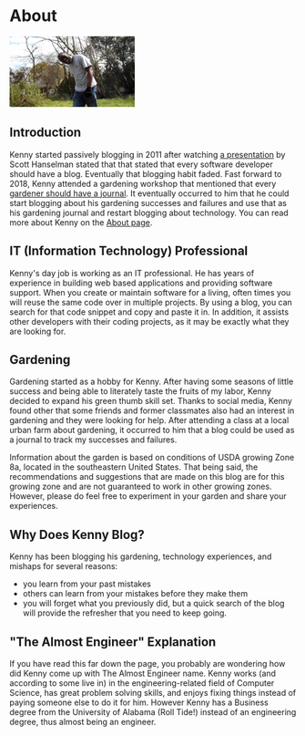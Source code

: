 ﻿---
date: 2019-12-22
description: Information about this blog and Kenny Robinson.
author: Kenny Robinson
---

# About

![](/images/SAM_2423-f008473.png)

## Introduction

Kenny started passively blogging in 2011 after watching 
[a presentation](http://video.ch9.ms/ecn/ch9/3/2/1/1/6/5/HanselminutesOn9SocialNetworkingForDevs1_ch9.mp4) by 
Scott Hanselman stated that that stated that every software developer should 
have a blog. Eventually that blogging habit faded. Fast forward to 2018, Kenny attended a gardening workshop that 
mentioned that every 
[gardener should have a journal](/gardening/2019.02.23-every-gardener-needs-a-journal). 
It eventually occurred to him that he could start blogging about 
his gardening successes and failures and use that as his gardening journal and restart blogging about technology.
You can read more about Kenny on the [About page](/about).

## IT (Information Technology) Professional

Kenny's day job is working as an IT professional. He has years of experience in building web based applications and providing software support. When you create or maintain software for a living, often times you will reuse the same code over in multiple projects. By using a blog, you can search for that code snippet and copy and paste it in. In addition, it assists other developers with their coding projects, as it may be exactly what they are looking for.

## Gardening

Gardening started as a hobby for Kenny. After having some seasons of little success and being able to literately taste the fruits of my labor, Kenny decided to expand his green thumb skill set. Thanks to social media, Kenny found other that some friends and former classmates also had an interest in gardening and they were looking for help. After attending a class at a local urban farm about gardening, it occurred to him that a blog could be used as a journal to track my successes and failures.

Information about the garden is based on conditions of USDA growing Zone 8a, located in the southeastern United States. That being said, the recommendations and suggestions that are made on this blog are for this growing zone and are not guaranteed to work in other growing zones. However, please do feel free to experiment in your garden and share your experiences. 

## Why Does Kenny Blog?

Kenny has been blogging his gardening, technology experiences, and mishaps for several reasons: 

* you learn from your past mistakes 
* others can learn from your mistakes before they make them 
* you will forget what you previously did, but a quick search of the blog will provide the refresher that you need to keep going.

## "The Almost Engineer" Explanation

If you have read this far down the page, you probably are wondering how did Kenny come up with The Almost Engineer name. Kenny works (and according to some live in) in the engineering-related field of Computer Science, has great problem solving skills, and enjoys fixing things instead of paying someone else to do it for him. However Kenny has a Business degree from the University of Alabama (Roll Tide!) instead of an engineering degree, thus almost being an engineer.

